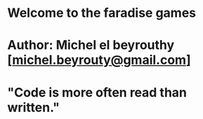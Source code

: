 #               Welcome to the faradise games                  #
#                                                              #
#   Author: Michel el beyrouthy [michel.beyrouty@gmail.com]    #
#         "Code is more often read than written."              #